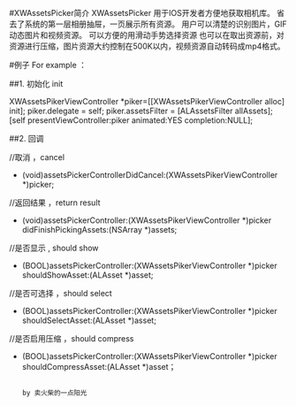 #XWAssetsPicker简介
XWAssetsPicker 用于IOS开发者方便地获取相机库。
省去了系统的第一层相册抽屉，一页展示所有资源。
用户可以清楚的识别图片，GIF动态图片和视频资源。
可以方便的用滑动手势选择资源
也可以在取出资源前，对资源进行压缩，图片资源大约控制在500K以内，视频资源自动转码成mp4格式。

#例子 For example ：

##1. 初始化 init

XWAssetsPikerViewController *piker=[[XWAssetsPikerViewController alloc] init];
piker.delegate = self;
piker.assetsFilter = [ALAssetsFilter allAssets];
[self presentViewController:piker animated:YES completion:NULL];

##2. 回调

//取消 ，cancel
- (void)assetsPickerControllerDidCancel:(XWAssetsPikerViewController *)picker;


//返回结果 ，return result
- (void)assetsPickerController:(XWAssetsPikerViewController *)picker didFinishPickingAssets:(NSArray *)assets;

//是否显示 , should show
- (BOOL)assetsPickerController:(XWAssetsPikerViewController *)picker shouldShowAsset:(ALAsset *)asset;

//是否可选择 ，should select
- (BOOL)assetsPickerController:(XWAssetsPikerViewController *)picker shouldSelectAsset:(ALAsset *)asset;


//是否启用压缩 ，should compress
- (BOOL)assetsPickerController:(XWAssetsPikerViewController *)picker shouldCompressAsset:(ALAsset *)asset；






                                                                        							by 卖火柴的一点阳光